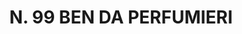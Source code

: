 ---
title: "N. 99 BEN DA PERFUMIERI"
plant-name: "N. 99"
plant-number: "099"
plant-xml: "/assets/xml/plant099.xml"
plant-img1: "/assets/img/plant099_verso.jpg"
plant-img2: "/assets/img/plant099.jpg"
plant-title: "N. 99 BEN DA PERFUMIERI"
plant-taxon-link: "http://www.worldfloraonline.org/taxon/wfo-0000448146"
plant-taxon-content: "[Moringa alata *an aptius M. pterigosperma Gaertner?]"
layout: single-xml
---